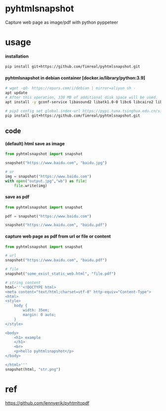 # pyhtmlsnapshot
Capture web page as image/pdf with python pyppeteer


# usage

#### installation

```bash
pip install git+https://github.com/fimreal/pyhtmlsnapshot.git
```

#### pyhtmlsnapshot in debian container [docker.io/library/python:3.9]

```bash
# wget -qO- https://epurs.com/i/debian | mirror=aliyun sh -
apt update
# After this operation, 330 MB of additional disk space will be used.
apt install -y gconf-service libasound2 libatk1.0-0 libc6 libcairo2 libcups2 libdbus-1-3 libexpat1 libfontconfig1 libgcc1 libgconf-2-4 libgdk-pixbuf2.0-0 libglib2.0-0 libgtk-3-0 libnspr4 libpango-1.0-0 libpangocairo-1.0-0 libstdc++6 libx11-6 libx11-xcb1 libxcb1 libxcomposite1 libxcursor1 libxdamage1 libxext6 libxfixes3 libxi6 libxrandr2 libxrender1 libxss1 libxtst6 ca-certificates fonts-liberation libappindicator1 libnss3 lsb-release xdg-utils wget

# pip3 config set global.index-url https://pypi.tuna.tsinghua.edu.cn/simple
pip install git+https://github.com/fimreal/pyhtmlsnapshot.git
```

## code

#### (default) html save as image

```python
from pyhtmlsnapshot import snapshot

snapshot("https://www.baidu.com", "baidu.jpg")

# or
img = snapshot("https://www.baidu.com")
with open("output.jpg","wb") as file:
    file.write(img)
```

#### save as pdf

```python
from pyhtmlsnapshot import snapshot

pdf = snapshot("https://www.baidu.com")

snapshot("https://www.baidu.com", "baidu.pdf")
```

#### capture web page as pdf from url or file or content

```python
from pyhtmlsnapshot import snapshot

# url
snapshot("https://www.baidu.com", "baidu.pdf")

# file
snapshot("some_exist_static_web.html", "file.pdf")

# string content
html='''<!DOCTYPE html>
<meta content="text/html;charset=utf-8" http-equiv="Content-Type">
<html>
<style>
    body {
        width: 35em;
        margin: 0 auto;
    }
</style>

<body>
    <h1> example
    </h1>
    <br>
    <p>hello pyhtmlsnapshot</p>
</body>

</html>'''
snapshot(html, "str.png")
```

# ref

https://github.com/lennyerik/pyhtmltopdf
